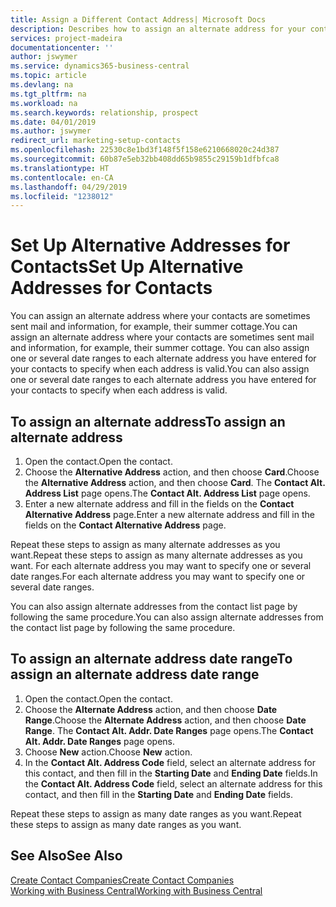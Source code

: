 ```yaml
---
title: Assign a Different Contact Address| Microsoft Docs
description: Describes how to assign an alternate address for your contacts or prospects, where they are sometimes sent information.
services: project-madeira
documentationcenter: ''
author: jswymer
ms.service: dynamics365-business-central
ms.topic: article
ms.devlang: na
ms.tgt_pltfrm: na
ms.workload: na
ms.search.keywords: relationship, prospect
ms.date: 04/01/2019
ms.author: jswymer
redirect_url: marketing-setup-contacts
ms.openlocfilehash: 22530c8e1bd3f148f5f158e6210668020c24d387
ms.sourcegitcommit: 60b87e5eb32bb408dd65b9855c29159b1dfbfca8
ms.translationtype: HT
ms.contentlocale: en-CA
ms.lasthandoff: 04/29/2019
ms.locfileid: "1238012"
---
```

# <a name="set-up-alternative-addresses-for-contacts"></a><span data-ttu-id="940f1-103">Set Up Alternative Addresses for Contacts</span><span class="sxs-lookup"><span data-stu-id="940f1-103">Set Up Alternative Addresses for Contacts</span></span>
<span data-ttu-id="940f1-104">You can assign an alternate address where your contacts are sometimes sent mail and information, for example, their summer cottage.</span><span class="sxs-lookup"><span data-stu-id="940f1-104">You can assign an alternate address where your contacts are sometimes sent mail and information, for example, their summer cottage.</span></span> <span data-ttu-id="940f1-105">You can also assign one or several date ranges to each alternate address you have entered for your contacts to specify when each address is valid.</span><span class="sxs-lookup"><span data-stu-id="940f1-105">You can also assign one or several date ranges to each alternate address you have entered for your contacts to specify when each address is valid.</span></span>

## <a name="to-assign-an-alternate-address"></a><span data-ttu-id="940f1-106">To assign an alternate address</span><span class="sxs-lookup"><span data-stu-id="940f1-106">To assign an alternate address</span></span>
1. <span data-ttu-id="940f1-107">Open the contact.</span><span class="sxs-lookup"><span data-stu-id="940f1-107">Open the contact.</span></span>
2. <span data-ttu-id="940f1-108">Choose the **Alternative Address** action, and then choose **Card**.</span><span class="sxs-lookup"><span data-stu-id="940f1-108">Choose the **Alternative Address** action, and then choose **Card**.</span></span> <span data-ttu-id="940f1-109">The **Contact Alt. Address List** page opens.</span><span class="sxs-lookup"><span data-stu-id="940f1-109">The **Contact Alt. Address List** page opens.</span></span>
3. <span data-ttu-id="940f1-110">Enter a new alternate address and fill in the fields on the **Contact Alternative Address** page.</span><span class="sxs-lookup"><span data-stu-id="940f1-110">Enter a new alternate address and fill in the fields on the **Contact Alternative Address** page.</span></span>

<span data-ttu-id="940f1-111">Repeat these steps to assign as many alternate addresses as you want.</span><span class="sxs-lookup"><span data-stu-id="940f1-111">Repeat these steps to assign as many alternate addresses as you want.</span></span> <span data-ttu-id="940f1-112">For each alternate address you may want to specify one or several date ranges.</span><span class="sxs-lookup"><span data-stu-id="940f1-112">For each alternate address you may want to specify one or several date ranges.</span></span>

<span data-ttu-id="940f1-113">You can also assign alternate addresses from the contact list page by following the same procedure.</span><span class="sxs-lookup"><span data-stu-id="940f1-113">You can also assign alternate addresses from the contact list page by following the same procedure.</span></span>

## <a name="to-assign-an-alternate-address-date-range"></a><span data-ttu-id="940f1-114">To assign an alternate address date range</span><span class="sxs-lookup"><span data-stu-id="940f1-114">To assign an alternate address date range</span></span>
1. <span data-ttu-id="940f1-115">Open the contact.</span><span class="sxs-lookup"><span data-stu-id="940f1-115">Open the contact.</span></span>
2. <span data-ttu-id="940f1-116">Choose the **Alternate Address** action, and then choose **Date Range**.</span><span class="sxs-lookup"><span data-stu-id="940f1-116">Choose the **Alternate Address** action, and then choose **Date Range**.</span></span> <span data-ttu-id="940f1-117">The **Contact Alt. Addr. Date Ranges** page opens.</span><span class="sxs-lookup"><span data-stu-id="940f1-117">The **Contact Alt. Addr. Date Ranges** page opens.</span></span>
3. <span data-ttu-id="940f1-118">Choose **New** action.</span><span class="sxs-lookup"><span data-stu-id="940f1-118">Choose **New** action.</span></span>
4. <span data-ttu-id="940f1-119">In the **Contact Alt. Address Code** field, select an alternate address for this contact, and then fill in the **Starting Date** and **Ending Date** fields.</span><span class="sxs-lookup"><span data-stu-id="940f1-119">In the **Contact Alt. Address Code** field, select an alternate address for this contact, and then fill in the **Starting Date** and **Ending Date** fields.</span></span>

<span data-ttu-id="940f1-120">Repeat these steps to assign as many date ranges as you want.</span><span class="sxs-lookup"><span data-stu-id="940f1-120">Repeat these steps to assign as many date ranges as you want.</span></span>

## <a name="see-also"></a><span data-ttu-id="940f1-121">See Also</span><span class="sxs-lookup"><span data-stu-id="940f1-121">See Also</span></span>
[<span data-ttu-id="940f1-122">Create Contact Companies</span><span class="sxs-lookup"><span data-stu-id="940f1-122">Create Contact Companies</span></span>](marketing-create-contact-companies.md)  
[<span data-ttu-id="940f1-123">Working with Business Central</span><span class="sxs-lookup"><span data-stu-id="940f1-123">Working with Business Central</span></span>](ui-work-product.md)
